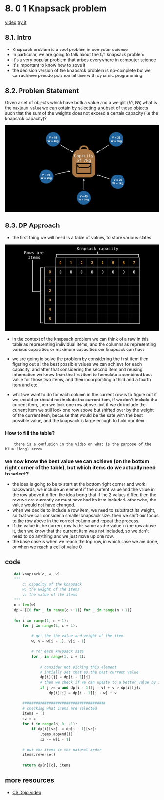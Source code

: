 # 8. 0 1 Knapsack problem

[video](https://www.youtube.com/)
[try it](https://practice.geeksforgeeks.org/problems/0-1-knapsack-problem0945/1)

## 8.1. Intro

- Knapsack problem is a cool problem in computer science
- In particular, we are going to talk about the 0/1 knapsack problem
- It's a very popular problem that arises everywhere in computer science
- It's important to know how to sove it
- the decision version of the knapsack problem is np-complete but we can achieve pseudo polynomial time with dynamic programming.

## 8.2. Problem Statement

Given a set of objects which have both a value and a weight $(Vi, Wi)$ what is the `maximum value` we can obtain by selecting a subset of these objects such that the sum of the weights does not exceed a certain capacity (i.e the knapsack capacity)?

![Alt text](media/image-1.png)

## 8.3. DP Approach

- the first thing we will need is a table of values, to store various states

![Alt text](media/image.png)

- in the context of the knapsack problem we can think of a raw in this table as representing individual items, and the columns as representing various capacities or maximum capacities our knapsack can have

- we are going to solve the problem by considering the first item then figuring out all the best possible values we can achieve for each capacity, and after that considering the second item and reusing information we know from the first item to formulate a combined best value for those two items, and then incorporating a third and a fourth item and etc.
- what we want to do for each column in the current row is to figure out if we should or should not include the current item, if we don't include the current item, then we look one row above. but if we do include the current item we still look one row above but shifted over by the weight of the current item, because that would be the sate with the best possible value, and the knapsack is large enough to hold our item.

### How to fill the table?

```text
    there is a confusion in the video on what is the purpose of the blue (long) arrow
```


### we now know the best value we can achieve (on the bottom right corner of the table), but which items do we actually need to select?

- the idea is going to be to start at the bottom right corner and work backwards, we include an element if the current value and the value in the row above it differ. the idea being that if the 2 values differ, then the row we are currently on must have had its item included. otherwise, the value would not have changed.
- when we decide to include a row item, we need to substract its weight, so that we can consider a smaller knapsack size. then we shift our focus to the row above in the correct column and repeat the process.
- if the value in the current row is the same as the value in the row above it, then we know that the current item was not included, so we don't need to do anything and we just move up one row.
- the base case is when we reach the top row, in which case we are done, or when we reach a cell of value 0.

## code

```python
    def knapsack(c, w, v):
    """
        c: capacity of the knapsack
        w: the weight of the items
        v: the value of the items
    """
    n = len(w)
    dp = [[0 for _ in range(c + 1)] for _ in range(n + 1)]

    for i in range(1, n + 1):
        for j in range(1, c + 1):
            
            # get the the value and weight of the item
            w, v = w[i - 1], v[i - 1]

            # for each knapsack size
            for j in range(1, c + 1):
                
                # consider not picking this element
                # intially set that as the best current value
                dp[i][j] = dp[i - 1][j]
                # then we check if we can update to a better value by including the current item
                if j >= w and dp[i - 1][j - w] + v > dp[i][j]:
                    dp[i][j] = dp[i - 1][j - w] + v

        ######################################
        # checking what items are selected
        items = []
        sz = c
        for i in range(n, 0, -1):
            if dp[i][sz] != dp[i - 1][sz]:
                items.append(i)
                sz -= w[i - 1]
        
        # put the items in the natural order
        items.reverse()

        return dp[n][c], items
```

## more resources

- [
CS Dojo video
](https://youtu.be/xOlhR_2QCXY?si=Utu58e3E0yYLNBWk)
